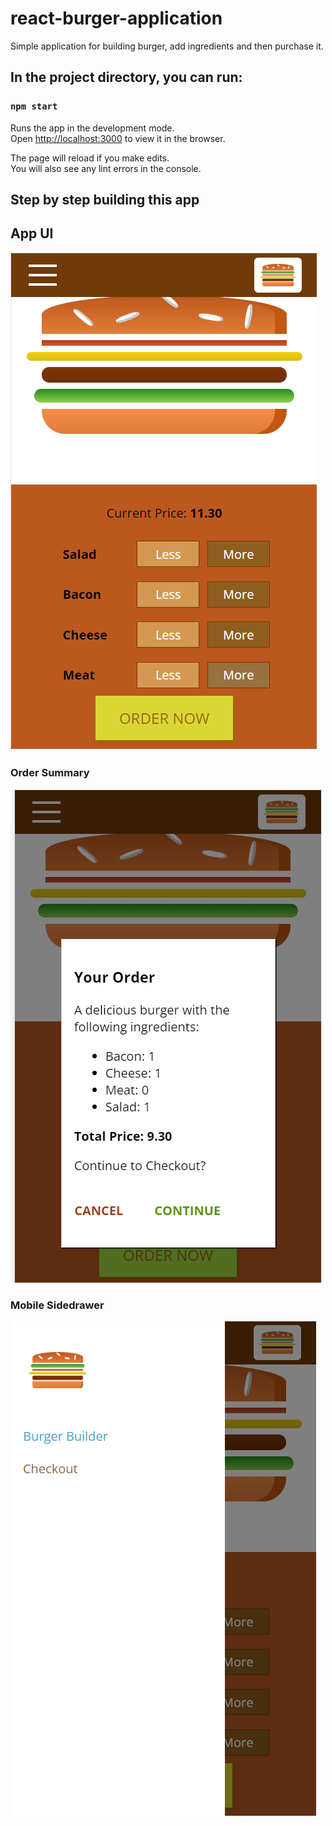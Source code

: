# react-burger-application
Simple application for building burger, add ingredients and then purchase it.

## In the project directory, you can run:

### `npm start`

Runs the app in the development mode.<br />
Open [http://localhost:3000](http://localhost:3000) to view it in the browser.

The page will reload if you make edits.<br />
You will also see any lint errors in the console.

## Step by step building this app

## App UI 

![img_1.png](img_1.png)

### Order Summary

![img.png](img.png)

### Mobile Sidedrawer

![img_2.png](img_2.png)
